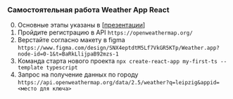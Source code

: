 ### Самостоятельная работа Weather App React

0. Основные этапы указаны в  [[презентации](Lesson14_React_Weather_App.pdf)]
1. Пройдите регистрацию в API `https://openweathermap.org/`
2. Верстайте согласно макету в figma `https://www.figma.com/design/SNX4eptdtM5Lf7VkGR5KTp/Weather.app?node-id=0-1&t=BaRkLlijpaB92mzs-1`
3. Команда старта нового проекта `npx create-react-app my-first-ts --template typescript`
4. Запрос на получение данных по городу `https://api.openweathermap.org/data/2.5/weather?q=leipzig&appid=<место для ключа>`
